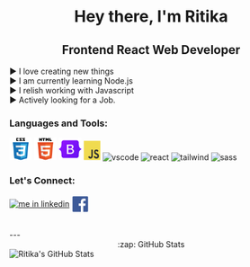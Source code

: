 <h1 align="center">Hey there, I'm Ritika </h1>

<h2 align="center"> Frontend React Web Developer </h2>

▶️ I love creating new things <br>
▶️ I am currently learning Node.js <br>
▶️ I relish working with Javascript <br>
▶️ Actively looking for a Job. <br>

### Languages and Tools:

<p><img src="https://raw.githubusercontent.com/devicons/devicon/master/icons/css3/css3-original-wordmark.svg" alt="css3" width="40" height="40"/>
<img src="https://raw.githubusercontent.com/devicons/devicon/master/icons/html5/html5-original-wordmark.svg" alt="html5" width="40" height="40"/>
<img src="https://github.com/devicons/devicon/blob/v2.15.1/icons/bootstrap/bootstrap-original.svg" alt="bootstrap" width="40" height="40"/>
<img src="https://raw.githubusercontent.com/devicons/devicon/master/icons/javascript/javascript-original.svg" alt="javascript" width="30" height="35"/>
<img src="https://cdn.jsdelivr.net/gh/devicons/devicon/icons/vscode/vscode-original.svg" alt="vscode" width="35" height="35"/>
<img src="https://cdn.jsdelivr.net/gh/devicons/devicon/icons/react/react-original.svg" alt="react" width="35" height="35"/>
<img src="https://cdn.jsdelivr.net/gh/devicons/devicon/icons/tailwindcss/tailwindcss-plain.svg" alt="tailwind" width="35" height="35" />        
<img src="https://cdn.jsdelivr.net/gh/devicons/devicon/icons/sass/sass-original.svg" alt="sass" width="35" height="35"/>
</p>

### Let's Connect: 
<p><a href="https://www.linkedin.com/in/ritika96/" target="_blank"><img align="center" src="https://cdn.jsdelivr.net/gh/devicons/devicon/icons/linkedin/linkedin-original.svg" alt="me in linkedin" height="auto" width="30"/></a>
<a href="https://www.facebook.com/rc1dgp" target="_blank"><img align="center" src="https://github.com/devicons/devicon/blob/v2.15.1/icons/facebook/facebook-original.svg" alt="facebook profile" height="auto" width="30"/></a>

</p>

<br />
---
<summary align="center">:zap: GitHub Stats</summary>
<div align="center">
  <img align="left" alt="Ritika's GitHub Stats" src="https://github-readme-stats.vercel.app/api?username=rc1dgp&show_icons=true&hide_border=false&title_color=01D1AE&icon_color=fbb20e&bg_color=09131B&text_color=ffffff&border_color=0c1a25" />

</div>
